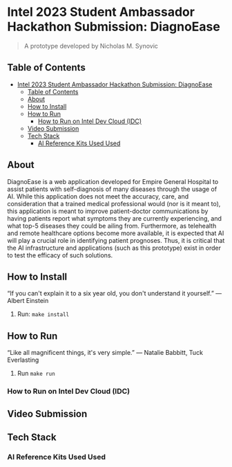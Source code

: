 # Intel 2023 Student Ambassador Hackathon Submission: DiagnoEase

> A prototype developed by Nicholas M. Synovic

## Table of Contents

- [Intel 2023 Student Ambassador Hackathon Submission: DiagnoEase](#intel-2023-student-ambassador-hackathon-submission-diagnoease)
  - [Table of Contents](#table-of-contents)
  - [About](#about)
  - [How to Install](#how-to-install)
  - [How to Run](#how-to-run)
    - [How to Run on Intel Dev Cloud (IDC)](#how-to-run-on-intel-dev-cloud-idc)
  - [Video Submission](#video-submission)
  - [Tech Stack](#tech-stack)
    - [AI Reference Kits Used Used](#ai-reference-kits-used-used)

## About

DiagnoEase is a web application developed for Empire General Hospital to assist
patients with self-diagnosis of many diseases through the usage of AI. While
this application does not meet the accuracy, care, and consideration that a
trained medical professional would (nor is it meant to), this application is
meant to improve patient-doctor communications by having patients report what
symptoms they are currently experiencing, and what top-5 diseases they could be
ailing from. Furthermore, as telehealth and remote healthcare options become
more available, it is expected that AI will play a crucial role in identifying
patient prognoses. Thus, it is critical that the AI infrastructure and
applications (such as this prototype) exist in order to test the efficacy of
such solutions.

## How to Install

“If you can't explain it to a six year old, you don't understand it yourself.” ―
Albert Einstein

1. Run: `make install`

## How to Run

“Like all magnificent things, it's very simple.” ― Natalie Babbitt, Tuck
Everlasting

1. Run `make run`

### How to Run on Intel Dev Cloud (IDC)

## Video Submission

## Tech Stack

### AI Reference Kits Used Used
